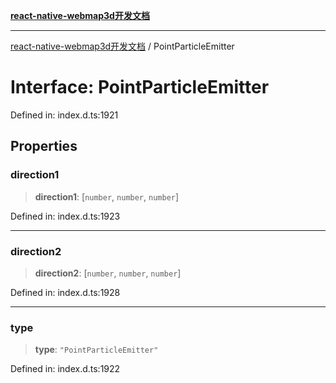 [**react-native-webmap3d开发文档**](../README.md)

***

[react-native-webmap3d开发文档](../globals.md) / PointParticleEmitter

# Interface: PointParticleEmitter

Defined in: index.d.ts:1921

## Properties

### direction1

> **direction1**: \[`number`, `number`, `number`\]

Defined in: index.d.ts:1923

***

### direction2

> **direction2**: \[`number`, `number`, `number`\]

Defined in: index.d.ts:1928

***

### type

> **type**: `"PointParticleEmitter"`

Defined in: index.d.ts:1922
